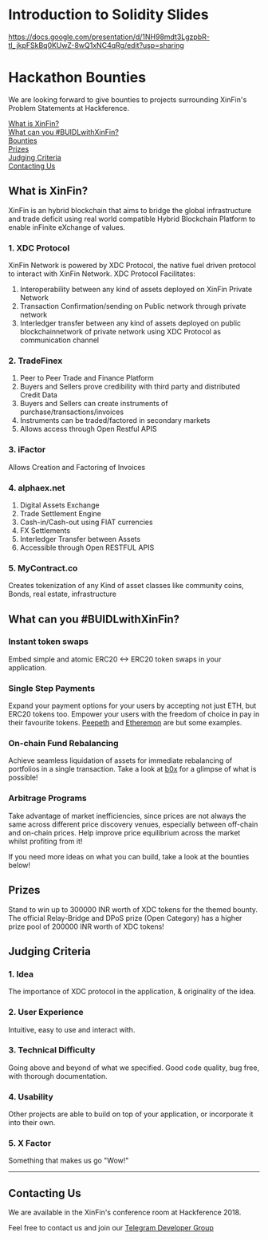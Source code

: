 # Introduction to Solidity Slides

https://docs.google.com/presentation/d/1NH98mdt3LgzpbR-tI_jkpFSkBq0KUwZ-8wQ1xNC4qRg/edit?usp=sharing


# Hackathon Bounties
We are looking forward to give bounties to projects surrounding XinFin's Problem Statements at Hackference.

<!-- Table Of Contents-->
[What is XinFin?](#what-is-xinfin)<br>
[What can you #BUIDLwithXinFin?](#what-can-you-buidlwithxinfin)<br>
[Bounties](#bounties)<br>
[Prizes](#prizes)<br>
[Judging Criteria](#judging-criteria)<br>
[Contacting Us](#contacting-us)

## What is XinFin?
XinFin is an hybrid blockchain that aims to bridge the global infrastructure and trade deficit using real world compatible
Hybrid Blockchain Platform to enable inFinite eXchange of values.

### 1. XDC Protocol
XinFin Network is powered by XDC Protocol, the native fuel driven protocol to interact with XinFin Network.
XDC Protocol Facilitates:
  1. Interoperability between any kind of assets deployed on XinFin Private Network
  2. Transaction Confirmation/sending on Public network through private network
  3. Interledger transfer between any kind of assets deployed on public blockchainnetwork of private network using XDC 
  Protocol as communication channel

### 2. TradeFinex
  1. Peer to Peer Trade and Finance Platform
  2. Buyers and Sellers prove credibility with third party and distributed Credit Data 
  3. Buyers and Sellers can create instruments of purchase/transactions/invoices
  4. Instruments can be traded/factored in secondary markets
  5. Allows access through Open Restful APIS

### 3. iFactor
Allows Creation and Factoring of Invoices

### 4. alphaex.net
  1. Digital Assets Exchange
  2. Trade Settlement Engine
  3. Cash-in/Cash-out using FIAT currencies
  4. FX Settlements
  5. Interledger Transfer between Assets
  6. Accessible through Open RESTFUL APIS

### 5. MyContract.co
Creates tokenization of any Kind of asset classes like community coins, Bonds, real estate, infrastructure

## What can you #BUIDLwithXinFin?

### Instant token swaps
Embed simple and atomic ERC20 <-> ERC20 token swaps in your application.

### Single Step Payments
Expand your payment options for your users by accepting not just ETH, but ERC20 tokens too. Empower your users with the freedom of choice in pay in their favourite tokens. [Peepeth](https://peepeth.com/a/crowdfunding) and [Etheremon](https://hackernoon.com/etheremon-integrates-with-kybers-on-chain-liquidity-protocol-a-new-payment-solution-for-ccbb36dfd595) are but some examples.

### On-chain Fund Rebalancing
Achieve seamless liquidation of assets for immediate rebalancing of portfolios in a single transaction. Take a look at [b0x](https://b0x.network/) for a glimpse of what is possible!

### Arbitrage Programs
Take advantage of market inefficiencies, since prices are not always the same across different price discovery venues, especially between off-chain and on-chain prices. Help improve price equilibrium across the market whilst profiting from it!

If you need more ideas on what you can build, take a look at the bounties below!



## Prizes
Stand to win up to 300000 INR worth of XDC tokens for the themed bounty. The official Relay-Bridge and DPoS prize (Open Category) has a higher prize pool of 200000 INR worth of XDC tokens!

## Judging Criteria
### 1. Idea
The importance of XDC protocol in the application, & originality of the idea.

### 2. User Experience
Intuitive, easy to use and interact with.

### 3. Technical Difficulty
Going above and beyond of what we specified. Good code quality, bug free, with thorough documentation.

### 4. Usability
Other projects are able to build on top of your application, or incorporate it into their own.

### 5. X Factor
Something that makes us go "Wow!"

---

## Contacting Us
We are available in the XinFin's conference room at Hackference 2018.

Feel free to contact us and join our [Telegram Developer Group](https://t.me/XinFinDevelopers)

